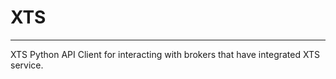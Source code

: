 # XTS
_________
XTS Python API Client for interacting with brokers that have integrated XTS service.
